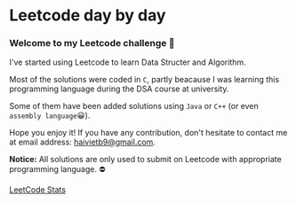 # Leetcode day by day

### Welcome to my Leetcode challenge :partying_face:

   I've started using Leetcode to learn Data Structer and Algorithm.
   
   Most of the solutions were coded in ```C```, partly beacause I was learning this programming language during the DSA course at university.
   
   Some of them have been added solutions using ```Java``` or ```C++``` (or even ```assembly language```:grinning:).
   
   Hope you enjoy it! If you have any contribution, don't hesitate to contact me at email address: haivietb9@gmail.com.

   __Notice:__ All solutions are only used to submit on Leetcode with appropriate programming language. :no_entry:

  [LeetCode Stats](https://leetcard.jacoblin.cool/haivietb9?theme=light&font=Noto%20Sans%20Rejang)

